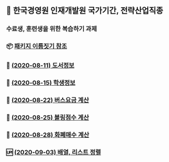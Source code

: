 ## :train:  한국경영원 인재개발원 국가기간, 전략산업직종
### 수료생, 훈련생을 위한 복습하기 과제

### :package: [패키지 이름짓기 참조](https://github.com/callor/Biz_HomeWork/blob/master/%ED%8C%A8%ED%82%A4%EC%A7%80_%EC%9D%B4%EB%A6%84%EC%A7%93%EA%B8%B0.md)

### :bear: [(2020-08-11) 도서정보](https://github.com/callor/Biz_HomeWork/tree/master/Java_HomeWork_001)

### :water_buffalo: [(2020-08-15) 학생정보](https://github.com/callor/Biz_HomeWork/tree/master/Java_HomeWork_002)

### :snail: [(2020-08-22) 버스요금 계산](https://github.com/callor/Biz_HomeWork/tree/master/Java_HomeWork_003)

### :bowling: [(2020-08-25) 볼링점수 계산](https://github.com/callor/Biz_HomeWork/tree/master/Java_HomeWork_004)

### :newspaper: [(2020-08-28) 화폐매수 계산](https://github.com/callor/Biz_HomeWork/tree/master/Java_HomeWork_005)

### :up: [(2020-09-03) 배열, 리스트 정렬](https://github.com/callor/Biz_HomeWork/tree/master/java_HomeWork_006)